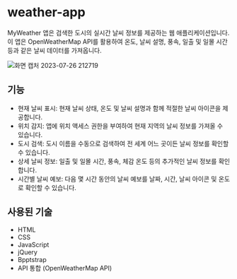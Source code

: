 # weather-app

MyWeather 앱은 검색한 도시의 실시간 날씨 정보를 제공하는 웹 애플리케이션입니다. 이 앱은 OpenWeatherMap API를 활용하여 온도, 날씨 설명, 풍속, 일출 및 일몰 시간 등과 같은 날씨 데이터를 가져옵니다.

![화면 캡처 2023-07-26 212719](https://github.com/HyungYoon-Choi/weather-app/assets/125331885/4e1155ee-049e-45de-a6de-d91e4a4a5040)

## 기능

- 현재 날씨 표시: 현재 날씨 상태, 온도 및 날씨 설명과 함께 적절한 날씨 아이콘을 제공합니다.
- 위치 감지: 앱에 위치 액세스 권한을 부여하여 현재 지역의 날씨 정보를 가져올 수 있습니다.
- 도시 검색: 도시 이름을 수동으로 검색하여 전 세계 어느 곳이든 날씨 정보를 확인할 수 있습니다.
- 상세 날씨 정보: 일출 및 일몰 시간, 풍속, 체감 온도 등의 추가적인 날씨 정보를 확인합니다.
- 시간별 날씨 예보: 다음 몇 시간 동안의 날씨 예보를 날짜, 시간, 날씨 아이콘 및 온도로 확인할 수 있습니다.

## 사용된 기술
- HTML
- CSS
- JavaScript
- jQuery
- Bpptstrap
- API 통합 (OpenWeatherMap API)
